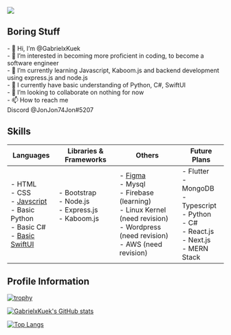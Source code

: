 ![](https://komarev.com/ghpvc/?username=GabrielxKuek&style=flat-square)

<h2>Boring Stuff</h2>
- 👋 Hi, I’m @GabrielxKuek<br>
- 👀 I’m interested in becoming more proficient in coding, to become a software engineer<br>
- 🌱 I’m currently learning Javascript, Kaboom.js and backend development using express.js and node.js<br>
- 🐲 I currently have basic understanding of Python, C#, SwiftUI<br>
- 💞️ I’m looking to collaborate on nothing for now<br>
- 📫 How to reach me <br> Discord @JonJon74Jon#5207

<h2>Skills</h2>

| Languages | Libraries & Frameworks | Others | Future Plans |
| --------- | ---------------------- | ------ | ------------ |
| - HTML <br>- CSS<br>- <a href="https://github.com/GabrielxKuek/Kaboom-Platformer">Javscript</a><br>- Basic Python<br>- Basic C#<br>- <a href="https://github.com/GabrielxKuek/Nest/tree/App-Branch">Basic SwiftUI</a><br> | - Bootstrap<br>- Node.js<br>- Express.js<br>- Kaboom.js<br><br><br>| - <a href="https://www.figma.com/file/GUn59YdXXIvoGhZgvh0iEt/Mindful-Innovators---MindfulHacks?type=design&node-id=0-1&mode=design&t=gxh5edMdL14yj8kS-0">Figma</a> <br>- Mysql<br>- Firebase (learning)<br>- Linux Kernel (need revision)<br>- Wordpress (need revision)<br>- AWS (need revision)<br> | - Flutter<br>- MongoDB<br>- Typescript<br>- Python<br>- C#<br>- React.js<br>- Next.js<br>- MERN Stack<br> |

<h2>Profile Information</h2>

[![trophy](https://github-profile-trophy.vercel.app/?username=GabrielxKuek)](https://github.com/ryo-ma/github-profile-trophy)

[![GabrielxKuek's GitHub stats](https://github-readme-stats.vercel.app/api?username=GabrielxKuek)](https://github.com/anuraghazra/github-readme-stats)

[![Top Langs](https://github-readme-stats.vercel.app/api/top-langs/?username=GabrielxKuek)](https://github.com/anuraghazra/github-readme-stats)
<br>

<!---
GabrielxKuek/GabrielxKuek is a ✨ special ✨ repository because its `README.md` (this file) appears on your GitHub profile.
You can click the Preview link to take a look at your changes.
--->

